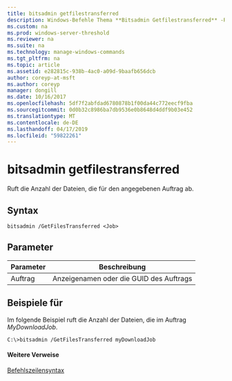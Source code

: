 ```yaml
---
title: bitsadmin getfilestransferred
description: Windows-Befehle Thema **Bitsadmin Getfilestransferred** -Ruft die Anzahl der Dateien für den angegebenen Auftrag übertragen.
ms.custom: na
ms.prod: windows-server-threshold
ms.reviewer: na
ms.suite: na
ms.technology: manage-windows-commands
ms.tgt_pltfrm: na
ms.topic: article
ms.assetid: e282815c-938b-4ac0-a09d-9baafb656dcb
author: coreyp-at-msft
ms.author: coreyp
manager: dongill
ms.date: 10/16/2017
ms.openlocfilehash: 5df7f2abfdad6780878b1f00da44c772eecf9fba
ms.sourcegitcommit: 0d0b32c8986ba7db9536e0b8648d4ddf9b03e452
ms.translationtype: MT
ms.contentlocale: de-DE
ms.lasthandoff: 04/17/2019
ms.locfileid: "59822261"
---
```

# <a name="bitsadmin-getfilestransferred"></a>bitsadmin getfilestransferred



Ruft die Anzahl der Dateien, die für den angegebenen Auftrag ab.

## <a name="syntax"></a>Syntax

```
bitsadmin /GetFilesTransferred <Job>
```

## <a name="parameters"></a>Parameter

|Parameter|Beschreibung|
|---------|-----------|
|Auftrag|Anzeigenamen oder die GUID des Auftrags|

## <a name="BKMK_examples"></a>Beispiele für

Im folgende Beispiel ruft die Anzahl der Dateien, die im Auftrag *MyDownloadJob*.
```
C:\>bitsadmin /GetFilesTransferred myDownloadJob
```

#### <a name="additional-references"></a>Weitere Verweise

[Befehlszeilensyntax](command-line-syntax-key.md)